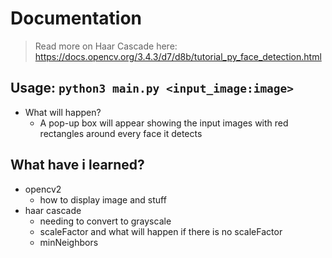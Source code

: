 # Documentation
> Read more on Haar Cascade here: https://docs.opencv.org/3.4.3/d7/d8b/tutorial_py_face_detection.html

## Usage: `python3 main.py <input_image:image>`
-   What will happen?
    -   A pop-up box will appear showing the input images with red rectangles around every face it detects

## What have i learned?
-   opencv2
    -   how to display image and stuff
-   haar cascade
    -   needing to convert to grayscale
    -   scaleFactor and what will happen if there is no scaleFactor
    -   minNeighbors